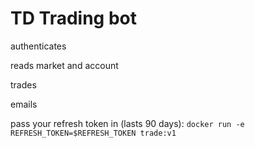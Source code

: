 # TD Trading bot

authenticates

reads market and account

trades

emails

pass your refresh token in (lasts 90 days): `docker run -e REFRESH_TOKEN=$REFRESH_TOKEN trade:v1`
